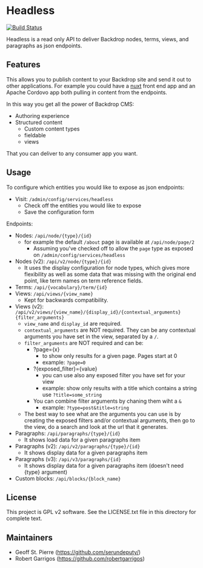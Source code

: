 Headless
========

[![Build Status](https://travis-ci.org/backdrop-contrib/i18n.svg?branch=1.x)](https://travis-ci.org/backdrop-contrib/i18n)

Headless is a read only API to deliver Backdrop nodes, terms, views, and
paragraphs as json endpoints.

Features
--------

This allows you to publish content to your Backdrop site and send it out to
other applications.  For example you could have a [nuxt](https://nuxtjs.org)
front end app and an Apache Cordovo app both pulling in content from the
endpoints.

In this way you get all the power of Backdrop CMS:
  - Authoring experience
  - Structured content
    - Custom content types
    - fieldable
    - views

That you can deliver to any consumer app you want.


Usage
-----

To configure which entities you would like to expose as json endpoints:

  * Visit: `/admin/config/services/headless`
    * Check off the entities you would like to expose
    * Save the configuration form

Endpoints:

  * Nodes: `/api/node/{type}/{id}`
    * for example the default `/about` page is available at `/api/node/page/2`
      * Assuming you've checked off to allow the `page` type as exposed on
        `/admin/config/services/headless`
  * Nodes (v2): `/api/v2/node/{type}/{id}`
    * It uses the display configuration for node types, which gives more flexibility as well as some data that was missing with the original end point, like term names on term reference fields.
  * Terms: `/api/{vocabulary}/term/{id}`
  * Views: `/api/views/{view_name}`
    * Kept for backwards compatibility.
  * Views (v2): `/api/v2/views/{view_name}/{display_id}/{contextual_arguments}{filter_arguments}`
    * `view_name` and `display_id` are required.
    * `contextual_arguments` are NOT required. They can be any contextual arguments you have set in the view, separated by a `/`.
    * `filter_arguments` are NOT required and can be:
      * ?page={x}
        * to show only results for a given page. Pages start at 0
        * example: `?page=0`
      * ?{exposed_filter}={value}
        * you can use also any exposed filter you have set for your view
        * example: show only results with a title which contains a string use `?title=some_string`
      * You can combine filter arguments by chaning them wiht a `&`
        * example: `?type=post&title=string`
     * The best way to see what are the arguments you can use is by creating the exposed filters and/or contextual arguments, then go to the view, do a search and look at the url that it generates.
  * Paragraphs: `/api/paragraphs/{type}/{id}`
    * It shows load data for a given paragraphs item
  * Paragraphs (v2): `/api/v2/paragraphs/{type}/{id}`
    * It shows display data for a given paragraphs item
  * Paragraphs (v3): `/api/v3/paragraphs/{id}`
    * It shows display data for a given paragraphs item (doesn't need {type} argument)
  * Custom blocks: `/api/blocks/{block_name}`

License
-------

This project is GPL v2 software. See the LICENSE.txt file in this directory for
complete text.

Maintainers
-----------

- Geoff St. Pierre (https://github.com/serundeputy/)
- Robert Garrigos (https://github.com/robertgarrigos)
